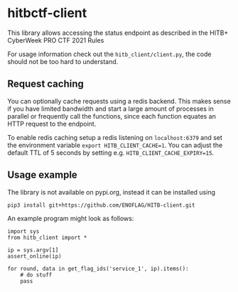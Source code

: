 # hitbctf-client
This library allows accessing the status endpoint as described in the HITB+ CyberWeek PRO CTF 2021 Rules

For usage information check out the `hitb_client/client.py`, the code should not be too hard to understand.

## Request caching
You can optionally cache requests using a redis backend. This makes sense if you have limited bandwidth and start a large amount of processes in parallel or frequently call the functions, since each function equates an HTTP request to the endpoint.

To enable redis caching setup a redis listening on `localhost:6379` and set the environment variable `export HITB_CLIENT_CACHE=1`. You can adjust the default TTL of 5 seconds by setting e.g. `HITB_CLIENT_CACHE_EXPIRY=15`.

## Usage example
The library is not available on pypi.org, instead it can be installed using
```
pip3 install git+https://github.com/ENOFLAG/HITB-client.git
```

An example program might look as follows:
```
import sys
from hitb_client import *

ip = sys.argv[1]
assert_online(ip)

for round, data in get_flag_ids('service_1', ip).items():
    # do stuff
    pass
```
